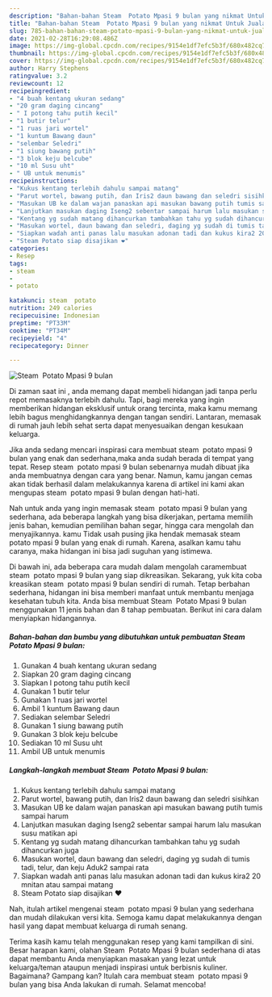 ```yaml
---
description: "Bahan-bahan Steam  Potato Mpasi 9 bulan yang nikmat Untuk Jualan"
title: "Bahan-bahan Steam  Potato Mpasi 9 bulan yang nikmat Untuk Jualan"
slug: 785-bahan-bahan-steam-potato-mpasi-9-bulan-yang-nikmat-untuk-jualan
date: 2021-02-28T16:29:08.486Z
image: https://img-global.cpcdn.com/recipes/9154e1df7efc5b3f/680x482cq70/steam-potato-mpasi-9-bulan-foto-resep-utama.jpg
thumbnail: https://img-global.cpcdn.com/recipes/9154e1df7efc5b3f/680x482cq70/steam-potato-mpasi-9-bulan-foto-resep-utama.jpg
cover: https://img-global.cpcdn.com/recipes/9154e1df7efc5b3f/680x482cq70/steam-potato-mpasi-9-bulan-foto-resep-utama.jpg
author: Harry Stephens
ratingvalue: 3.2
reviewcount: 12
recipeingredient:
- "4 buah kentang ukuran sedang"
- "20 gram daging cincang"
- " I potong tahu putih kecil"
- "1 butir telur"
- "1 ruas jari wortel"
- "1 kuntum Bawang daun"
- "selembar Seledri"
- "1 siung bawang putih"
- "3 blok keju belcube"
- "10 ml Susu uht"
- " UB untuk menumis"
recipeinstructions:
- "Kukus kentang terlebih dahulu sampai matang"
- "Parut wortel, bawang putih, dan Iris2 daun bawang dan seledri sisihkan"
- "Masukan UB ke dalam wajan panaskan api masukan bawang putih tumis sampai harum"
- "Lanjutkan masukan daging Iseng2 sebentar sampai harum lalu masukan susu matikan api"
- "Kentang yg sudah matang dihancurkan tambahkan tahu yg sudah dihancurkan juga"
- "Masukan wortel, daun bawang dan seledri, daging yg sudah di tumis tadi, telur, dan keju Aduk2 sampai rata"
- "Siapkan wadah anti panas lalu masukan adonan tadi dan kukus kira2 20 mnitan atau sampai matang"
- "Steam Potato siap disajikan ❤️"
categories:
- Resep
tags:
- steam
- 
- potato

katakunci: steam  potato 
nutrition: 249 calories
recipecuisine: Indonesian
preptime: "PT33M"
cooktime: "PT34M"
recipeyield: "4"
recipecategory: Dinner

---
```



![Steam  Potato Mpasi 9 bulan](https://img-global.cpcdn.com/recipes/9154e1df7efc5b3f/680x482cq70/steam-potato-mpasi-9-bulan-foto-resep-utama.jpg)

Di zaman  saat ini , anda memang dapat membeli hidangan jadi tanpa perlu repot memasaknya terlebih dahulu. Tapi, bagi mereka yang ingin memberikan hidangan eksklusif untuk orang tercinta, maka kamu memang lebih bagus menghidangkannya dengan tangan sendiri. Lantaran, memasak di rumah jauh lebih sehat serta dapat menyesuaikan dengan kesukaan keluarga.

Jika anda sedang mencari inspirasi cara membuat steam  potato mpasi 9 bulan yang enak dan sederhana,maka anda sudah berada di tempat yang tepat. Resep steam  potato mpasi 9 bulan  sebenarnya mudah dibuat jika anda membuatnya dengan cara yang benar. Namun, kamu jangan cemas akan tidak berhasil dalam melakukannya 
karena di artikel ini kami akan mengupas steam  potato mpasi 9 bulan dengan hati-hati.  



Nah untuk anda yang ingin memasak steam  potato mpasi 9 bulan yang sederhana, ada beberapa langkah yang bisa dikerjakan, pertama memilih jenis bahan, kemudian pemilihan bahan segar, hingga cara mengolah dan menyajikannya. kamu Tidak usah pusing jika hendak memasak steam  potato mpasi 9 bulan yang enak di rumah. Karena, asalkan kamu  tahu caranya, maka hidangan ini bisa jadi suguhan yang istimewa.

Di bawah ini, ada beberapa cara mudah dalam mengolah caramembuat steam  potato mpasi 9 bulan yang siap dikreasikan. Sekarang, yuk kita coba kreasikan steam  potato mpasi 9 bulan sendiri di rumah. Tetap berbahan sederhana, hidangan ini bisa memberi manfaat untuk membantu menjaga kesehatan tubuh kita. Anda bisa membuat Steam  Potato Mpasi 9 bulan menggunakan 11 jenis bahan dan 8 tahap pembuatan. Berikut ini cara dalam menyiapkan hidangannya.

<!--inarticleads1-->

##### Bahan-bahan dan bumbu yang dibutuhkan untuk pembuatan Steam  Potato Mpasi 9 bulan:

1. Gunakan 4 buah kentang ukuran sedang
1. Siapkan 20 gram daging cincang
1. Siapkan  I potong tahu putih kecil
1. Gunakan 1 butir telur
1. Gunakan 1 ruas jari wortel
1. Ambil 1 kuntum Bawang daun
1. Sediakan selembar Seledri
1. Gunakan 1 siung bawang putih
1. Gunakan 3 blok keju belcube
1. Sediakan 10 ml Susu uht
1. Ambil  UB untuk menumis




<!--inarticleads2-->

##### Langkah-langkah membuat Steam  Potato Mpasi 9 bulan:

1. Kukus kentang terlebih dahulu sampai matang
1. Parut wortel, bawang putih, dan Iris2 daun bawang dan seledri sisihkan
1. Masukan UB ke dalam wajan panaskan api masukan bawang putih tumis sampai harum
1. Lanjutkan masukan daging Iseng2 sebentar sampai harum lalu masukan susu matikan api
1. Kentang yg sudah matang dihancurkan tambahkan tahu yg sudah dihancurkan juga
1. Masukan wortel, daun bawang dan seledri, daging yg sudah di tumis tadi, telur, dan keju Aduk2 sampai rata
1. Siapkan wadah anti panas lalu masukan adonan tadi dan kukus kira2 20 mnitan atau sampai matang
1. Steam Potato siap disajikan ❤️




Nah, itulah artikel mengenai  steam  potato mpasi 9 bulan  yang sederhana dan mudah dilakukan versi kita. Semoga kamu dapat melakukannya dengan hasil yang dapat membuat keluarga di rumah senang. 

Terima kasih kamu telah menggunakan resep yang kami tampilkan di sini. Besar harapan kami, olahan  Steam  Potato Mpasi 9 bulan sederhana di atas dapat membantu Anda menyiapkan masakan yang lezat untuk keluarga/teman ataupun menjadi inspirasi untuk berbisnis kuliner. Bagaimana? Gampang kan? Itulah cara membuat steam  potato mpasi 9 bulan yang bisa Anda lakukan di rumah. Selamat mencoba!

